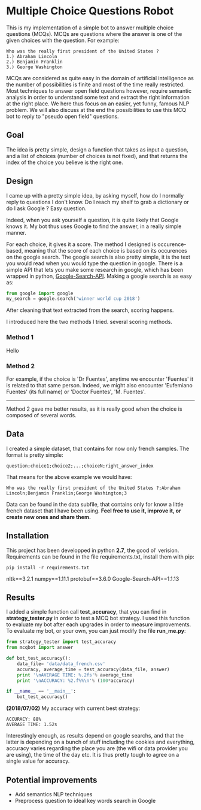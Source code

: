 
# Multiple Choice Questions Robot

This is my implementation of a simple bot to answer multiple choice questions (MCQs).
MCQs are questions where the answer is one of the given choices with the question.
For example:

```
Who was the really first president of the United States ?
1.) Abraham Lincoln
2.) Benjamin Franklin
3.) George Washington
```

MCQs are considered as quite easy in the domain of artificial intelligence as the number of possibilities is finite and most of the time really restricted. Most techniques to answer open field questions however, require semantic analysis in order to understand some text and extract the right information at the right place.
We here thus focus on an easier, yet funny, famous NLP problem. We will also discuss at the end the possibilities to use this MCQ bot to reply to "pseudo open field" questions.

## Goal

The idea is pretty simple, design a function that takes as input a question, and a list of choices (number of choices is not fixed), and that returns the index of the choice you believe is the right one.


## Design

I came up with a pretty simple idea, by asking myself, how do I normally reply to questions I don't know. Do I reach my shelf to grab a dictionary or do I ask Google ? Easy question.

Indeed, when you ask yourself a question, it is quite likely that Google knows it. My bot thus uses Google to find the answer, in a really simple manner.

For each choice, it gives it a score. The method I designed is occurence-based, meaning that the score of each choice is based on its occurences on the google search. The google search is also pretty simple, it is the text you would read when you would type the question in google. There is a simple API that lets you make some research in google, which has been wrapped in python, [Google-Search-API](https://github.com/abenassi/Google-Search-API). Making a google search is as easy as:

```py
from google import google
my_search = google.search('winner world cup 2018')
```

After cleaning that text extracted from the search, scoring happens.

I introduced here the two methods I tried.
 several scoring methods.

### Method 1

Hello

### Method 2

For example, if the choice is 'Dr Fuentes', anytime we encounter 'Fuentes' it is related to that same person. Indeed, we might also encounter 'Eufemiano Fuentes' (its full name) or 'Doctor Fuentes', 'M. Fuentes'.

---

Method 2 gave me better results, as it is really good when the choice is composed of several words.


## Data

I created a simple dataset, that contains for now only french samples. The format is pretty simple:

```
question;choice1;choice2;...;choiceN;right_answer_index
```

That means for the above example we would have:
```
Who was the really first president of the United States ?;Abraham Lincoln;Benjamin Franklin;George Washington;3
```

Data can be found in the data subfile, that contains only for know a little french dataset that I have been using.
**Feel free to use it, improve it, or create new ones and share them.**

## Installation

This project has been developped in python **2.7**, the good ol' verision.
Requirements can be found in the file requirements.txt, install them with pip:
```
pip install -r requirements.txt
```

nltk==3.2.1
numpy==1.11.1
protobuf==3.6.0
Google-Search-API==1.1.13

## Results

I added a simple function call **test_accuracy**, that you can find in **strategy_tester.py** in order to test a MCQ bot strategy.
I used this function to evaluate my bot after each upgrades in order to measure improvements.
To evaluate my bot, or your own, you can just modify the file **run_me.py**:

```py
from strategy_tester import test_accuracy
from mcqbot import answer

def bot_test_accuracy():
    data_file= 'data/data_french.csv'
    accuracy, average_time = test_accuracy(data_file, answer)
    print '\nAVERAGE TIME: %.2fs'% average_time
    print '\nACCURACY: %2.f%%\n'% (100*accuracy)

if __name__ == '__main__':
    bot_test_accuracy()
```


**(2018/07/02)** My accuracy with current best strategy:

```
ACCURACY: 88%
AVERAGE TIME: 1.52s
```

Interestingly enough, as results depend on google searchs, and that the latter is
depending on a bunch of stuff including the cookies and everything, accuracy varies regarding the place you are (the wifi or data provider you are using),
the time of the day etc. It is thus pretty tough to agree on a single value for accuracy.

## Potential improvements

- Add semantics NLP techniques
- Preprocess question to ideal key words search in Google

